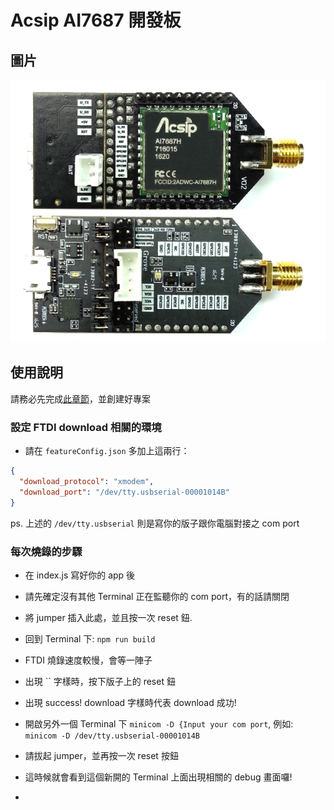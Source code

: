  # Acsip AI7687 開發板

## 圖片

![](../ascip7687.jpg)

## 使用說明

請務必先完成[此章節](/intro/create.md)，並創建好專案 

### 設定 FTDI download 相關的環境 
* 請在 `featureConfig.json` 多加上這兩行：

``` json
{
  "download_protocol": "xmodem",
  "download_port": "/dev/tty.usbserial-00001014B"
}
```

ps. 上述的 `/dev/tty.usbserial` 則是寫你的版子跟你電腦對接之 com port 

### 每次燒錄的步驟
* 在 index.js 寫好你的 app 後
* 請先確定沒有其他 Terminal 正在監聽你的 com port，有的話請關閉
* 將 jumper 插入此處，並且按一次 reset 鈕.
* 回到 Terminal 下: `npm run build` 
* FTDI 燒錄速度較慢，會等一陣子
* 出現 `` 字樣時，按下版子上的 reset 鈕
* 出現 success! download 字樣時代表 download 成功!
* 開啟另外一個 Terminal 下 `minicom -D {Input your com port`, 例如: `minicom -D /dev/tty.usbserial-00001014B`
* 請拔起 jumper，並再按一次 reset 按鈕
* 這時候就會看到這個新開的 Terminal 上面出現相關的 debug 畫面囉!
 
* 
